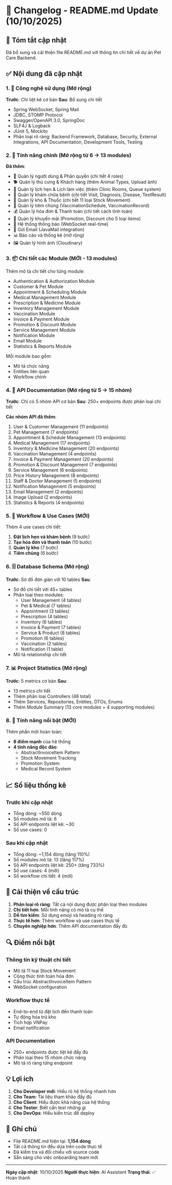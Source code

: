 # 📝 Changelog - README.md Update (10/10/2025)

## 🎯 Tóm tắt cập nhật

Đã bổ sung và cải thiện file README.md với thông tin chi tiết về dự án Pet Care Backend.

## ✅ Nội dung đã cập nhật

### 1. 🔧 Công nghệ sử dụng (Mở rộng)
**Trước**: Chỉ liệt kê cơ bản
**Sau**: Bổ sung chi tiết
- Spring WebSocket, Spring Mail
- JDBC, STOMP Protocol
- Swagger/OpenAPI 3.0, SpringDoc
- SLF4J & Logback
- JUnit 5, Mockito
- Phân loại rõ ràng: Backend Framework, Database, Security, External Integrations, API Documentation, Development Tools, Testing

### 2. 🚀 Tính năng chính (Mở rộng từ 6 → 13 modules)
**Đã thêm**:
- 👥 Quản lý người dùng & Phân quyền (chi tiết 4 roles)
- 🐕 Quản lý thú cưng & Khách hàng (thêm Animal Types, Upload ảnh)
- 📅 Quản lý lịch hẹn & Lịch làm việc (thêm Clinic Rooms, Queue system)
- 🏥 Quản lý khám chữa bệnh (chi tiết Visit, Diagnosis, Disease, TestResult)
- 💊 Quản lý kho & Thuốc (chi tiết 11 loại Stock Movement)
- 💉 Quản lý tiêm chủng (VaccinationSchedule, VaccinationRecord)
- 💰 Quản lý hóa đơn & Thanh toán (chi tiết cách tính toán)
- 🎁 Quản lý khuyến mãi (Promotion, Discount cho 5 loại items)
- 🔔 Hệ thống thông báo (WebSocket real-time)
- 📧 Gửi Email (JavaMail integration)
- 📊 Báo cáo và thống kê (mở rộng)
- 🖼️ Quản lý hình ảnh (Cloudinary)

### 3. 📦 Chi tiết các Module (MỚI - 13 modules)
Thêm mô tả chi tiết cho từng module:
- Authentication & Authorization Module
- Customer & Pet Module
- Appointment & Scheduling Module
- Medical Management Module
- Prescription & Medicine Module
- Inventory Management Module
- Vaccination Module
- Invoice & Payment Module
- Promotion & Discount Module
- Service Management Module
- Notification Module
- Email Module
- Statistics & Reports Module

Mỗi module bao gồm:
- Mô tả chức năng
- Entities liên quan
- Workflow chính

### 4. 📡 API Documentation (Mở rộng từ 5 → 15 nhóm)
**Trước**: Chỉ có 5 nhóm API cơ bản
**Sau**: 250+ endpoints được phân loại chi tiết

**Các nhóm API đã thêm**:
1. User & Customer Management (11 endpoints)
2. Pet Management (7 endpoints)
3. Appointment & Schedule Management (13 endpoints)
4. Medical Management (17 endpoints)
5. Inventory & Medicine Management (20 endpoints)
6. Vaccination Management (4 endpoints)
7. Invoice & Payment Management (20 endpoints)
8. Promotion & Discount Management (7 endpoints)
9. Service Management (6 endpoints)
10. Price History Management (8 endpoints)
11. Staff & Doctor Management (5 endpoints)
12. Notification Management (5 endpoints)
13. Email Management (2 endpoints)
14. Image Upload (2 endpoints)
15. Statistics & Reports (4 endpoints)

### 5. 🔄 Workflow & Use Cases (MỚI)
Thêm 4 use cases chi tiết:
1. **Đặt lịch hẹn và khám bệnh** (9 bước)
2. **Tạo hóa đơn và thanh toán** (10 bước)
3. **Quản lý kho** (7 bước)
4. **Tiêm chủng** (6 bước)

### 6. 🗄️ Database Schema (Mở rộng)
**Trước**: Sơ đồ đơn giản với 10 tables
**Sau**: 
- Sơ đồ chi tiết với 45+ tables
- Phân loại theo modules:
  - User Management (4 tables)
  - Pet & Medical (7 tables)
  - Appointment (3 tables)
  - Prescription (4 tables)
  - Inventory (6 tables)
  - Invoice & Payment (7 tables)
  - Service & Product (8 tables)
  - Promotion (6 tables)
  - Vaccination (2 tables)
  - Notification (1 table)
- Mô tả relationship chi tiết

### 7. 📊 Project Statistics (Mở rộng)
**Trước**: 5 metrics cơ bản
**Sau**: 
- 13 metrics chi tiết
- Thêm phân loại Controllers (48 total)
- Thêm Services, Repositories, Entities, DTOs, Enums
- Thêm Module Summary (13 core modules + 4 supporting modules)

### 8. 🌟 Tính năng nổi bật (MỚI)
Thêm phần mới hoàn toàn:
- **8 điểm mạnh** của hệ thống
- **4 tính năng độc đáo**:
  - AbstractInvoiceItem Pattern
  - Stock Movement Tracking
  - Promotion System
  - Medical Record System

## 📈 Số liệu thống kê

### Trước khi cập nhật
- Tổng dòng: ~550 dòng
- Số modules mô tả: 6
- Số API endpoints liệt kê: ~30
- Số use cases: 0

### Sau khi cập nhật
- Tổng dòng: ~1,154 dòng (tăng 110%)
- Số modules mô tả: 13 (tăng 117%)
- Số API endpoints liệt kê: 250+ (tăng 733%)
- Số use cases: 4 (mới)
- Số workflow chi tiết: 4 (mới)

## 🎨 Cải thiện về cấu trúc

1. **Phân loại rõ ràng**: Tất cả nội dung được phân loại theo modules
2. **Chi tiết hơn**: Mỗi tính năng có mô tả cụ thể
3. **Dễ tìm kiếm**: Sử dụng emoji và heading rõ ràng
4. **Thực tế hơn**: Thêm workflow và use cases thực tế
5. **Chuyên nghiệp hơn**: Thêm API documentation đầy đủ

## 🔍 Điểm nổi bật

### Thông tin kỹ thuật chi tiết
- Mô tả 11 loại Stock Movement
- Công thức tính toán hóa đơn
- Cấu trúc AbstractInvoiceItem Pattern
- WebSocket configuration

### Workflow thực tế
- End-to-end từ đặt lịch đến thanh toán
- Tự động hóa trừ kho
- Tích hợp VNPay
- Email notification

### API Documentation
- 250+ endpoints được liệt kê đầy đủ
- Phân loại theo 15 nhóm chức năng
- Mô tả rõ ràng từng endpoint

## 💡 Lợi ích

1. **Cho Developer mới**: Hiểu rõ hệ thống nhanh hơn
2. **Cho Team**: Tài liệu tham khảo đầy đủ
3. **Cho Client**: Hiểu được khả năng của hệ thống
4. **Cho Tester**: Biết cần test những gì
5. **Cho DevOps**: Hiểu kiến trúc để deploy

## 📝 Ghi chú

- File README.md hiện tại: **1,154 dòng**
- Tất cả thông tin đều dựa trên code thực tế
- Đã kiểm tra và đối chiếu với source code
- Sẵn sàng cho việc onboarding team mới

---

**Ngày cập nhật**: 10/10/2025
**Người thực hiện**: AI Assistant
**Trạng thái**: ✅ Hoàn thành

